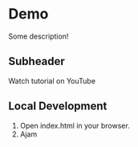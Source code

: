 # Demo

Some description!

## Subheader

Watch tutorial on YouTube

## Local Development

1. Open index.html in your browser.
2. Ajam